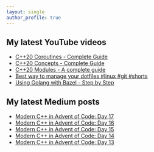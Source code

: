 ```yaml
---
layout: single
author_profile: true
---
```


## My latest YouTube videos

<!--START_SECTION:youtube-->
* [C++20 Coroutines - Complete Guide](https://www.youtube.com/watch?v=w-dmOHhBX9o)
* [C++20 Concepts  - Complete Guide](https://www.youtube.com/watch?v=1So7onMFxJM)
* [C++20 Modules - A complete guide](https://www.youtube.com/watch?v=WRCwciJ5MTE)
* [Best way to manage your dotfiles #linux #git #shorts](https://www.youtube.com/watch?v=LHrB4TcU1JM)
* [Using Golang with Bazel - Step by Step](https://www.youtube.com/watch?v=mXLrk0ipwz4)
<!--END_SECTION:youtube-->

## My latest Medium posts

<!--START_SECTION:medium-->
* [Modern C++ in Advent of Code: Day 17](https://medium.com/@simontoth/modern-c-in-advent-of-code-day-17-24fc1414e185?source=rss-1e1de1006a93------2)
* [Modern C++ in Advent of Code: Day 16](https://medium.com/@simontoth/modern-c-in-advent-of-code-day-16-29378db1fe34?source=rss-1e1de1006a93------2)
* [Modern C++ in Advent of Code: Day 15](https://medium.com/@simontoth/modern-c-in-advent-of-code-day-15-be90067919c9?source=rss-1e1de1006a93------2)
* [Modern C++ in Advent of Code: Day 14](https://medium.com/@simontoth/modern-c-in-advent-of-code-day-14-2b652e35b55d?source=rss-1e1de1006a93------2)
* [Modern C++ in Advent of Code: Day 13](https://medium.com/@simontoth/modern-c-in-advent-of-code-day-13-6d0e2ac759ab?source=rss-1e1de1006a93------2)
<!--END_SECTION:medium-->